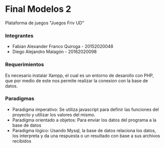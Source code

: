 # Final Modelos 2
Plataforma de juegos "Juegos Friv UD"

### Integrantes
- Fabian Alexander Franco Quiroga - 20152020048 
- Diego Alejandro Malagón - 20162020098

### Requerimientos
Es necesario instalar Xampp, el cual es un entorno de desarollo con PHP, que por medio de este nos permite realizar la conexion con la base de datos.

### Paradigmas
- Paradigma imperativo: Se utiliza javascript para definir las funciones del proyecto y utilizar los valores del mismo.
- Paradigma orientado a objetos: Para enviar los datos del programa a la base de datos
- Paradigma lógico: Usando Mysql, la base de datos relaciona los datos, los interpreta y da una respuesta o un resultado con base a sus archivos recibidos

